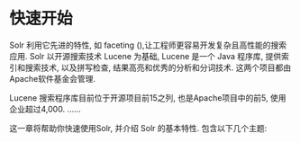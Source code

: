 # 快速开始

Solr 利用它先进的特性, 如 faceting (),让工程师更容易开发复杂且高性能的搜索应用. 
Solr 以开源搜索技术 Lucene 为基础, Lucene 是一个 Java 程序库, 提供索引和搜索技术, 以及拼写检查, 结果高亮和优秀的分析和分词技术. 这两个项目都由Apache软件基金会管理.

Lucene 搜索程序库目前位于开源项目前15之列, 也是Apache项目中的前5, 使用企业超过4,000. 
......

这一章将帮助你快速使用Solr, 并介绍 Solr 的基本特性. 包含以下几个主题: